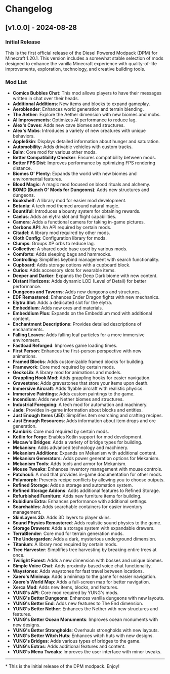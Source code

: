 # Changelog

## [v1.0.0] - 2024-08-28

### Initial Release

This is the first official release of the Diesel Powered Modpack (DPM) for Minecraft 1.20.1. This version includes a somewhat stable selection of mods designed to enhance the vanilla Minecraft experience with quality-of-life improvements, exploration, technology, and creative building tools.

### Mod List

- **Comics Bubbles Chat**: This mod allows players to have their messages written in chat over their heads.
- **Additional Additions**: New items and blocks to expand gameplay.
- **Aeroblender**: Enhances world generation and terrain blending.
- **The Aether**: Explore the Aether dimension with new biomes and mobs.
- **AI Improvements**: Optimizes AI performance to reduce lag.
- **Alex's Caves**: Adds new cave biomes and structures.
- **Alex's Mobs**: Introduces a variety of new creatures with unique behaviors.
- **AppleSkin**: Displays detailed information about hunger and saturation.
- **Automobility**: Adds drivable vehicles with custom tracks.
- **Balm**: Core mod for various other mods.
- **Better Compatibility Checker**: Ensures compatibility between mods.
- **Better FPS Dist**: Improves performance by optimizing FPS rendering distance.
- **Biomes O' Plenty**: Expands the world with new biomes and environmental features.
- **Blood Magic**: A magic mod focused on blood rituals and alchemy.
- **BOMD (Bunch O' Mods for Dungeons)**: Adds new structures and dungeons.
- **Bookshelf**: A library mod for easier mod development.
- **Botania**: A tech mod themed around natural magic.
- **Bountiful**: Introduces a bounty system for obtaining rewards.
- **Caelus**: Adds an elytra slot and flight capabilities.
- **Camera**: Adds a functional camera for taking in-game pictures.
- **Cerbons API**: An API required by certain mods.
- **Citadel**: A library mod required by other mods.
- **Cloth Config**: Configuration library for mods.
- **Clumps**: Groups XP orbs to reduce lag.
- **Collective**: A shared code base used by various mods.
- **Comforts**: Adds sleeping bags and hammocks.
- **Controlling**: Simplifies keybind management with search functionality.
- **Cupboard**: Adds storage options with a cupboard block.
- **Curios**: Adds accessory slots for wearable items.
- **Deeper and Darker**: Expands the Deep Dark biome with new content.
- **Distant Horizons**: Adds dynamic LOD (Level of Detail) for better performance.
- **Dungeons and Taverns**: Adds new dungeons and structures.
- **EDF Remastered**: Enhances Ender Dragon fights with new mechanics.
- **Elytra Slot**: Adds a dedicated slot for the elytra.
- **Embeddium**: Adds new ores and materials.
- **Embeddium Plus**: Expands on the Embeddium mod with additional content.
- **Enchantment Descriptions**: Provides detailed descriptions of enchantments.
- **Falling Leaves**: Adds falling leaf particles for a more immersive environment.
- **Fastload Reforged**: Improves game loading times.
- **First Person**: Enhances the first-person perspective with new animations.
- **Framed Blocks**: Adds customizable framed blocks for building.
- **Framework**: Core mod required by certain mods.
- **GeckoLib**: A library mod for animations and models.
- **Grappling Hook Mod**: Adds grappling hooks for easier navigation.
- **Gravestone**: Adds gravestones that store your items upon death.
- **Immersive Aircraft**: Adds flyable aircraft with realistic physics.
- **Immersive Paintings**: Adds custom paintings to the game.
- **Incendium**: Adds new Nether biomes and structures.
- **Industrial Foregoing**: A tech mod for automation and machinery.
- **Jade**: Provides in-game information about blocks and entities.
- **Just Enough Items (JEI)**: Simplifies item searching and crafting recipes.
- **Just Enough Resources**: Adds information about item drops and ore generation.
- **Kambrik**: Core mod required by certain mods.
- **Kotlin for Forge**: Enables Kotlin support for mod development.
- **Macaw's Bridges**: Adds a variety of bridge types for building.
- **Mekanism**: Adds advanced technology and machinery.
- **Mekanism Additions**: Expands on Mekanism with additional content.
- **Mekanism Generators**: Adds power generation options for Mekanism.
- **Mekanism Tools**: Adds tools and armor for Mekanism.
- **Mouse Tweaks**: Enhances inventory management with mouse controls.
- **Patchouli**: A mod that provides in-game documentation for other mods.
- **Polymorph**: Prevents recipe conflicts by allowing you to choose outputs.
- **Refined Storage**: Adds a storage and automation system.
- **Refined Storage Addons**: Adds additional features to Refined Storage.
- **Refurbished Furniture**: Adds new furniture items for building.
- **Rubidium Extra**: Enhances performance with additional settings.
- **Searchables**: Adds searchable containers for easier inventory management.
- **SkinLayers 3D**: Adds 3D layers to player skins.
- **Sound Physics Remastered**: Adds realistic sound physics to the game.
- **Storage Drawers**: Adds a storage system with expandable drawers.
- **TerraBlender**: Core mod for terrain generation mods.
- **The Undergarden**: Adds a dark, mysterious underground dimension.
- **Titanium**: A library mod required by certain mods.
- **Tree Harvester**: Simplifies tree harvesting by breaking entire trees at once.
- **Twilight Forest**: Adds a new dimension with bosses and unique biomes.
- **Simple Voice Chat**: Adds proximity-based voice chat functionality.
- **Waystones**: Adds waystones for fast travel between locations.
- **Xaero's Minimap**: Adds a minimap to the game for easier navigation.
- **Xaero's World Map**: Adds a full-screen map for better navigation.
- **Xerca Mod**: Adds new items, blocks, and features.
- **YUNG's API**: Core mod required by YUNG's mods.
- **YUNG's Better Dungeons**: Enhances vanilla dungeons with new layouts.
- **YUNG's Better End**: Adds new features to The End dimension.
- **YUNG's Better Nether**: Enhances the Nether with new structures and features.
- **YUNG's Better Ocean Monuments**: Improves ocean monuments with new designs.
- **YUNG's Better Strongholds**: Overhauls strongholds with new layouts.
- **YUNG's Better Witch Huts**: Enhances witch huts with new designs.
- **YUNG's Bridges**: Adds various types of bridges to the game.
- **YUNG's Extras**: Adds additional features and content.
- **YUNG's Menu Tweaks**: Improves the user interface with minor tweaks.

---

\* This is the initial release of the DPM modpack. Enjoy!
